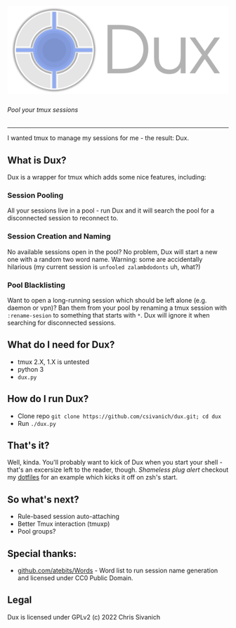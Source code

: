 ![Header](header.png)
=======

###### Pool your tmux sessions

------

I wanted tmux to manage my sessions for me - the result: Dux.

## What is Dux?
Dux is a wrapper for tmux which adds some nice features, including:

### Session Pooling

All your sessions live in a pool - run Dux and it will search the pool for a disconnected session to reconnect to.

### Session Creation and Naming

No available sessions open in the pool? No problem, Dux will start a new one with a random two word name. Warning: some are accidentally hilarious (my current session is `unfooled zalambdodonts` uh, what?)

### Pool Blacklisting

Want to open a long-running session which should be left alone (e.g. daemon or vpn)? Ban them from your pool by renaming a tmux session with `:rename-sesion` to something that starts with `*`. Dux will ignore it when searching for disconnected sessions.

## What do I need for Dux?

- tmux 2.X, 1.X is untested
- python 3
- `dux.py`

## How do I run Dux?

- Clone repo `git clone https://github.com/csivanich/dux.git; cd dux`
- Run `./dux.py`

## That's it?

Well, kinda. You'll probably want to kick of Dux when you start your shell - that's an excersize left to the reader, though. *Shameless plug alert* checkout my [dotfiles](https://github.com/csivanich/dotfiles) for an example which kicks it off on zsh's start.

## So what's next?

 - Rule-based session auto-attaching
 - Better Tmux interaction (tmuxp)
 - Pool groups?

## Special thanks:

- [github.com/atebits/Words](https://github.com/atebits/Words) - Word list to run session name generation and licensed under CC0 Public Domain.

## Legal

Dux is licensed under GPLv2 (c) 2022 Chris Sivanich

